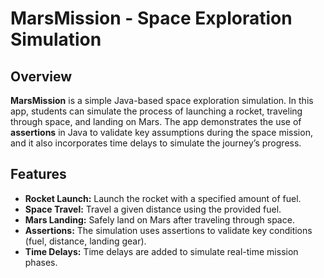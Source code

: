 # **MarsMission - Space Exploration Simulation**

## **Overview**

**MarsMission** is a simple Java-based space exploration simulation. In this app, students can simulate the process of launching a rocket, traveling through space, and landing on Mars. The app demonstrates the use of **assertions** in Java to validate key assumptions during the space mission, and it also incorporates time delays to simulate the journey’s progress.

## **Features**

- **Rocket Launch:** Launch the rocket with a specified amount of fuel.
- **Space Travel:** Travel a given distance using the provided fuel.
- **Mars Landing:** Safely land on Mars after traveling through space.
- **Assertions:** The simulation uses assertions to validate key conditions (fuel, distance, landing gear).
- **Time Delays:** Time delays are added to simulate real-time mission phases.

